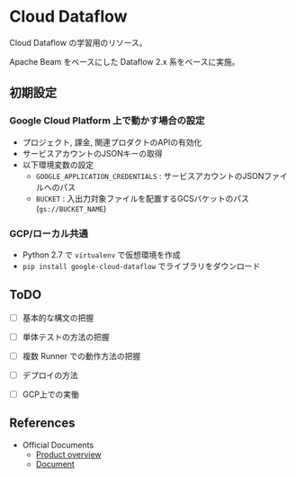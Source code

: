 # Cloud Dataflow

Cloud Dataflow の学習用のリソース。

Apache Beam をベースにした Dataflow 2.x 系をベースに実施。


## 初期設定

### Google Cloud Platform 上で動かす場合の設定

* プロジェクト, 課金, 関連プロダクトのAPIの有効化
* サービスアカウントのJSONキーの取得
* 以下環境変数の設定
    * `GOOGLE_APPLICATION_CREDENTIALS` : サービスアカウントのJSONファイルへのパス
    * `BUCKET` : 入出力対象ファイルを配置するGCSバケットのパス(`gs://BUCKET_NAME`)


### GCP/ローカル共通

* Python 2.7 で `virtualenv` で仮想環境を作成
* `pip install google-cloud-dataflow` でライブラリをダウンロード


## ToDO

* [ ] 基本的な構文の把握
* [ ] 単体テストの方法の把握
* [ ] 複数 Runner での動作方法の把握
* [ ] デプロイの方法
* [ ] GCP上での実働


## References

* Official Documents
    * [Product overview](https://cloud.google.com/dataflow/)
    * [Document](https://cloud.google.com/dataflow/docs/)

